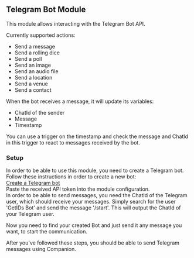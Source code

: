 ## Telegram Bot Module

This module allows interacting with the Telegram Bot API. 

Currently supported actions:

- Send a message
- Send a rolling dice
- Send a poll
- Send an image
- Send an audio file
- Send a location
- Send a venue
- Send a contact

When the bot receives a message, it will update its variables:

- ChatId of the sender
- Message
- Timestamp

You can use a trigger on the timestamp and check the message and ChatId in this trigger to react to messages received by the bot.

### Setup

In order to be able to use this module, you need to create a Telegram bot. Follow these instructions in order to create a new bot: <br>
<a href="https://www.directual.com/lesson-library/how-to-create-a-telegram-bot" target="_blank">Create a Telegram bot</a> <br>
Paste the received API token into the module configuration. <br>
In order to be able to send messages, you need the ChatId of the Telegram user, which should receive your messages. Simply search for the user 'GetIDs Bot' and send the message '/start'. This will output the ChatId of your Telegram user. 

Now you need to find your created Bot and just send it any message you want, to start the communication. 

After you've followed these steps, you should be able to send Telegram messages using Companion.